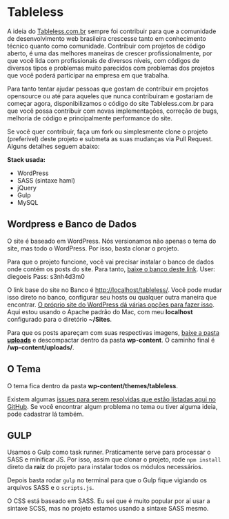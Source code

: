 # Tableless
A ideia do [Tableless.com.br](http://tableless.com.br) sempre foi contribuir para que a comunidade de desenvolvimento web brasileira crescesse tanto em conhecimento técnico quanto como comunidade. Contribuir com projetos de código aberto, é uma das melhores maneiras de crescer profissionalmente, por que você lida com profissionais de diversos níveis, com códigos de diversos tipos e problemas muito parecidos com problemas dos projetos que você poderá participar na empresa em que trabalha.

Para tanto tentar ajudar pessoas que gostam de contribuir em projetos opensource ou até para aqueles que nunca contribuiram e gostariam de começar agora, disponibilizamos o código do site Tableless.com.br para que você possa contribuir com novas implementações, correção de bugs, melhoria de código e principalmente performance do site.

Se você quer contribuir, faça um fork ou simplesmente clone o projeto (preferível) deste projeto e submeta as suas mudanças via Pull Request. Alguns detalhes seguem abaixo:

**Stack usada:**
- WordPress
- SASS (sintaxe haml)
- jQuery
- Gulp
- MySQL

## Wordpress e Banco de Dados
O site é baseado em WordPress. Nós versionamos não apenas o tema do site, mas todo o WordPress. Por isso, basta clonar o projeto.

Para que o projeto funcione, você vai precisar instalar o banco de dados onde contém os posts do site. Para tanto, [baixe o banco deste link](https://www.dropbox.com/s/z9gjeht841ns6bp/tablelessBancoDemo.sql?dl=0). User: diegoeis Pass: s3nh4d3m0

O link base do site no Banco é [http://localhost/tableless/](http://localhost/tableless/). Você pode mudar isso direto no banco, configurar seu hosts ou qualquer outra maneira que encontrar. [O próprio site do WordPress dá várias opções para fazer isso](https://codex.wordpress.org/Changing_The_Site_URL). Aqui estou usando o Apache padrão do Mac, com meu **localhost** configurado para o diretório **~/Sites**.

Para que os posts apareçam com suas respectivas imagens, [baixe a pasta **uploads**](https://www.dropbox.com/s/19oqay8faqw6p08/uploads.tar.gz?dl=0) e descompactar dentro da pasta **wp-content**. O caminho final é **/wp-content/uploads/**.

## O Tema
O tema fica dentro da pasta **wp-content/themes/tableless**.

Existem algumas [issues para serem resolvidas que estão listadas aqui no GitHub](https://github.com/tableless/tableless/issues). Se você encontrar algum problema no tema ou tiver alguma ideia, pode cadastrar lá também.

## GULP
Usamos o Gulp como task runner. Praticamente serve para processar o SASS e minificar JS. Por isso, assim que clonar o projeto, rode `npm install` direto da **raiz** do projeto para instalar todos os módulos necessários.

Depois basta rodar `gulp` no terminal para que o Gulp fique vigiando os arquivos SASS e o `scripts.js`.

O CSS está baseado em SASS. Eu sei que é muito popular por aí usar a sintaxe SCSS, mas no projeto estamos usando a sintaxe SASS mesmo.
